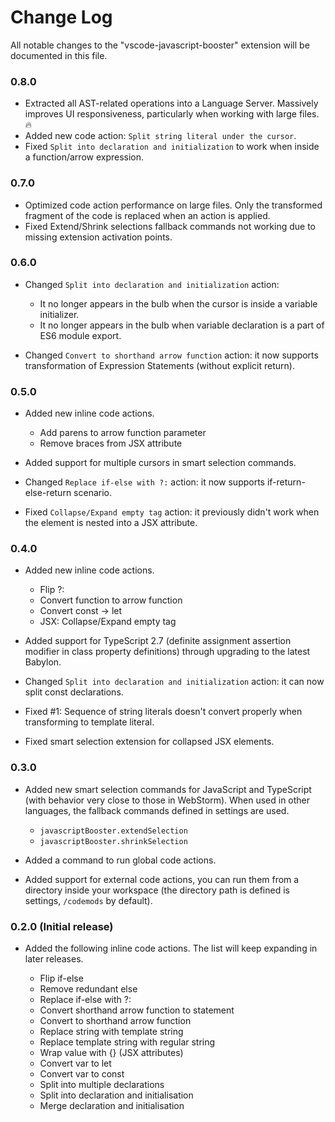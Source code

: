 # Change Log

All notable changes to the "vscode-javascript-booster" extension will be documented in this file.

<!-- Check [Keep a Changelog](http://keepachangelog.com/) for recommendations on how to structure this file. -->

### 0.8.0

*   Extracted all AST-related operations into a Language Server. Massively improves UI responsiveness, particularly when working with large files. 🔥
*   Added new code action: `Split string literal under the cursor`.
*   Fixed `Split into declaration and initialization` to work when inside a function/arrow expression.

### 0.7.0

*   Optimized code action performance on large files. Only the transformed fragment of the code is replaced when an action is applied.
*   Fixed Extend/Shrink selections fallback commands not working due to missing extension activation points.

### 0.6.0

*   Changed `Split into declaration and initialization` action:

    *   It no longer appears in the bulb when the cursor is inside a variable initializer.
    *   It no longer appears in the bulb when variable declaration is a part of ES6 module export.

*   Changed `Convert to shorthand arrow function` action: it now supports transformation of Expression Statements (without explicit return).

### 0.5.0

*   Added new inline code actions.

    *   Add parens to arrow function parameter
    *   Remove braces from JSX attribute

*   Added support for multiple cursors in smart selection commands.
*   Changed `Replace if-else with ?:` action: it now supports if-return-else-return scenario.
*   Fixed `Collapse/Expand empty tag` action: it previously didn't work when the element is nested into a JSX attribute.

### 0.4.0

*   Added new inline code actions.

    *   Flip ?:
    *   Convert function to arrow function
    *   Convert const -> let
    *   JSX: Collapse/Expand empty tag

*   Added support for TypeScript 2.7 (definite assignment assertion modifier in class property definitions) through upgrading to the latest Babylon.

*   Changed `Split into declaration and initialization` action: it can now split const declarations.

*   Fixed #1: Sequence of string literals doesn't convert properly when transforming to template literal.

*   Fixed smart selection extension for collapsed JSX elements.

### 0.3.0

*   Added new smart selection commands for JavaScript and TypeScript (with behavior very close to those in WebStorm). When used in other languages, the fallback commands defined in settings are used.

    *   `javascriptBooster.extendSelection`
    *   `javascriptBooster.shrinkSelection`

*   Added a command to run global code actions.
*   Added support for external code actions, you can run them from a directory inside your workspace (the directory path is defined is settings, `/codemods` by default).

### 0.2.0 (Initial release)

*   Added the following inline code actions. The list will keep expanding in later releases.

    *   Flip if-else
    *   Remove redundant else
    *   Replace if-else with ?:
    *   Convert shorthand arrow function to statement
    *   Convert to shorthand arrow function
    *   Replace string with template string
    *   Replace template string with regular string
    *   Wrap value with {} (JSX attributes)
    *   Convert var to let
    *   Convert var to const
    *   Split into multiple declarations
    *   Split into declaration and initialisation
    *   Merge declaration and initialisation
